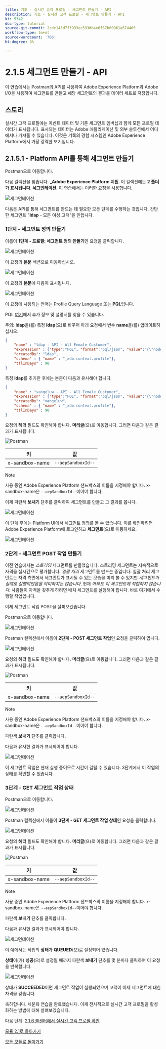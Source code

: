 ```yaml
---
title: 기초 - 실시간 고객 프로필 - 세그먼트 만들기 - API
description: 기초 - 실시간 고객 프로필 - 세그먼트 만들기 - API
kt: 5342
doc-type: tutorial
source-git-commit: 2cdc145d7f3933ec593db4e6f67b60961a674405
workflow-type: tm+mt
source-wordcount: '706'
ht-degree: 3%

---
```


# 2.1.5 세그먼트 만들기 - API

이 연습에서는 Postman의 API를 사용하여 Adobe Experience Platform과 Adobe I/O을 사용하여 세그먼트를 만들고 해당 세그먼트의 결과를 데이터 세트로 저장합니다.

## 스토리

실시간 고객 프로필에는 이벤트 데이터 및 기존 세그먼트 멤버십과 함께 모든 프로필 데이터가 표시됩니다. 표시되는 데이터는 Adobe 애플리케이션 및 외부 솔루션에서 어디에서나 가져올 수 있습니다. 이것은 기록의 경험 시스템인 Adobe Experience Platform에서 가장 강력한 보기입니다.

## 2.1.5.1 - Platform API를 통해 세그먼트 만들기

Postman으로 이동합니다.

다음 컬렉션을 찾습니다. **_Adobe Experience Platform 지원**. 이 컬렉션에는 **2 폴더가 표시됩니다. 세그먼테이션**. 이 연습에서는 이러한 요청을 사용합니다.

![세그먼테이션](./images/pmdtl.png)

다음은 API를 통해 세그먼트를 만드는 데 필요한 모든 단계를 수행하는 것입니다. 간단한 세그먼트 &quot;**ldap** - 모든 여성 고객&quot;을 만듭니다.

### 1단계 - 세그먼트 정의 만들기

이름이 **1단계 - 프로필: 세그먼트 정의 만들기**&#x200B;인 요청을 클릭합니다.

![세그먼테이션](./images/s1_call.png)

이 요청의 **본문** 섹션으로 이동하십시오.

![세그먼테이션](./images/s1_body.png)

이 요청의 **본문**&#x200B;에 다음이 표시됩니다.

![세그먼테이션](./images/s1_bodydtl.png)

이 요청에 사용되는 언어는 Profile Query Language 또는 **PQL**&#x200B;입니다.

PQL [여기](https://experienceleague.adobe.com/docs/experience-platform/segmentation/pql/overview.html?lang=en)에서 추가 정보 및 설명서를 찾을 수 있습니다.


주의: **ldap**&#x200B;을(를) 특정 **ldap**(으)로 바꾸어 아래 요청에서 변수 **name**&#x200B;을(를) 업데이트하십시오.

```json
{
    "name" : "ldap - API - All Female Customer",
    "expression" : {"type":"PQL", "format":"pql/json", "value":"{\"nodeType\":\"fnApply\",\"fnName\":\"in\",\"params\":[{\"nodeType\":\"fieldLookup\",\"fieldName\":\"gender\",\"object\":{\"nodeType\":\"fieldLookup\",\"fieldName\":\"person\",\"object\":{\"nodeType\":\"literal\",\"literalType\":\"XDMObject\",\"value\":\"profile\"}}},{\"literalType\":\"List\",\"nodeType\":\"literal\",\"value\":[\"female\"]}]}"},
    "createdBy": "ldap",
    "schema" : { "name" : "_xdm.context.profile"},
    "ttlInDays" : 90
}
```

특정 **ldap**&#x200B;를 추가한 후에는 본문이 다음과 유사해야 합니다.

```json
{
    "name" : "vangeluw - API - All Female Customer",
    "expression" : {"type":"PQL", "format":"pql/json", "value":"{\"nodeType\":\"fnApply\",\"fnName\":\"in\",\"params\":[{\"nodeType\":\"fieldLookup\",\"fieldName\":\"gender\",\"object\":{\"nodeType\":\"fieldLookup\",\"fieldName\":\"person\",\"object\":{\"nodeType\":\"literal\",\"literalType\":\"XDMObject\",\"value\":\"profile\"}}},{\"literalType\":\"List\",\"nodeType\":\"literal\",\"value\":[\"female\"]}]}"},
    "createdBy": "vangeluw",
    "schema" : { "name" : "_xdm.context.profile"},
    "ttlInDays" : 90
}
```

요청의 **헤더** 필드도 확인해야 합니다. **머리글**(으)로 이동합니다. 그러면 다음과 같은 결과가 표시됩니다.

![Postman](./images/s1_h.png)

| 키 | 값 |
| -------------- | ------------------ |
| x-sandbox-name | `--aepSandboxId--` |

>[!NOTE]
>
>사용 중인 Adobe Experience Platform 샌드박스의 이름을 지정해야 합니다. x-sandbox-name은 `--aepSandboxId--`이어야 합니다.

이제 파란색 **보내기** 단추를 클릭하여 세그먼트를 만들고 그 결과를 봅니다.

![세그먼테이션](./images/s1_bodydtl_results.png)

이 단계 후에는 Platform UI에서 세그먼트 정의를 볼 수 있습니다. 이를 확인하려면 Adobe Experience Platform에 로그인하고 **세그먼트**(으)로 이동하세요.

![세그먼테이션](./images/s1_segmentdef.png)

### 2단계 - 세그먼트 POST 작업 만들기

이전 연습에서는 _스트리밍_ 세그먼트를 만들었습니다. 스트리밍 세그먼트는 지속적으로 자격을 실시간으로 평가합니다. _일괄 처리_ 세그먼트를 만드는 중입니다. 일괄 처리 세그먼트는 자격 측면에서 세그먼트가 표시될 수 있는 모습을 미리 볼 수 있지만 _세그먼트가 실제로 실행되었음을 의미하지는 않습니다_. 현재 _아무도 이 세그먼트에 적합하지 않습니다_. 사람들이 자격을 갖추게 하려면 배치 세그먼트를 실행해야 합니다. 바로 여기에서 수행할 작업입니다.

이제 세그먼트 작업 POST을 살펴보겠습니다.

Postman으로 이동합니다.

![세그먼테이션](./images/pmdtl.png)

Postman 컬렉션에서 이름이 **2단계 - POST 세그먼트 작업**&#x200B;인 요청을 클릭하여 엽니다.

![세그먼테이션](./images/s2_call.png)

요청의 **헤더** 필드도 확인해야 합니다. **머리글**(으)로 이동합니다. 그러면 다음과 같은 결과가 표시됩니다.

![Postman](./images/s2headers.png)

| 키 | 값 |
| -------------- | ------------------ |
| x-sandbox-name | `--aepSandboxId--` |

>[!NOTE]
>
>사용 중인 Adobe Experience Platform 샌드박스의 이름을 지정해야 합니다. x-sandbox-name은 `--aepSandboxId--`이어야 합니다.

파란색 **보내기** 단추를 클릭합니다.

다음과 유사한 결과가 표시되어야 합니다.

![세그먼테이션](./images/s2_call_response.png)

이 세그먼트 작업은 현재 실행 중이므로 시간이 걸릴 수 있습니다. 3단계에서 이 작업의 상태를 확인할 수 있습니다.


### 3단계 - GET 세그먼트 작업 상태

Postman으로 이동합니다.

![세그먼테이션](./images/pmdtl.png)

Postman 컬렉션에서 이름이 **3단계 - GET 세그먼트 작업 상태**&#x200B;인 요청을 클릭합니다.

![세그먼테이션](./images/s3_call.png)

요청의 **헤더** 필드도 확인해야 합니다. **머리글**(으)로 이동합니다. 그러면 다음과 같은 결과가 표시됩니다.

![Postman](./images/s3headers.png)

| 키 | 값 |
| -------------- | ------------------ |
| x-sandbox-name | `--aepSandboxId--` |

>[!NOTE]
>
>사용 중인 Adobe Experience Platform 샌드박스의 이름을 지정해야 합니다. x-sandbox-name은 `--aepSandboxId--`이어야 합니다.

파란색 **보내기** 단추를 클릭합니다.

다음과 유사한 결과가 표시되어야 합니다.

![세그먼테이션](./images/s3_status.png)

이 예에서는 작업의 **상태**&#x200B;가 **QUEUED**(으)로 설정되어 있습니다.

**상태**&#x200B;이(가) **성공**(으)로 설정될 때까지 파란색 **보내기** 단추를 몇 분마다 클릭하여 이 요청을 반복합니다.

![세그먼테이션](./images/s3_status_succeeded.png)

상태가 **SUCCEEDED**&#x200B;이면 세그먼트 작업이 실행되었으며 고객이 이제 세그먼트에 대한 자격을 갖습니다.

축하합니다. 세분화 연습을 완료했습니다. 이제 전사적으로 실시간 고객 프로필을 활성화하는 방법에 대해 살펴보겠습니다.

다음 단계: [2.1.6 콜센터에서 실시간 고객 프로필 확인](./ex6.md)

[모듈 2.1로 돌아가기](./real-time-customer-profile.md)

[모든 모듈로 돌아가기](../../../overview.md)
